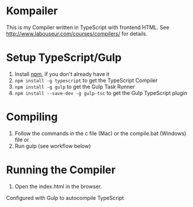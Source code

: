 Kompailer
=====================

This is my Compiler written in TypeScript with frontend HTML.
See http://www.labouseur.com/courses/compilers/ for details.

Setup TypeScript/Gulp
=====================

1. Install [npm](https://www.npmjs.org/), if you don't already have it
1. `npm install -g typescript` to get the TypeScript Compiler
1. `npm install -g gulp` to get the Gulp Task Runner
1. `npm install --save-dev -g gulp-tsc` to get the Gulp TypeScript plugin

Compiling
=====================

1. Follow the commands in the c file (Mac) or the compile.bat (Windows) file
or
1. Run gulp (see workflow below)

Running the Compiler
=====================

1. Open the index.html in the browser.

Configured with Gulp to autocompile TypeScript
